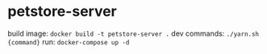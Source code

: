 # petstore-server

build image: `docker build -t petstore-server .`
dev commands: `./yarn.sh {command}`
run: `docker-compose up -d`
